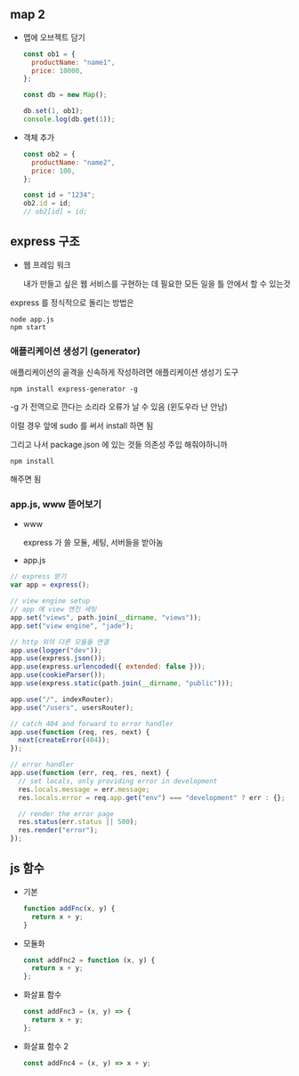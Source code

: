 ## map 2

- 맵에 오브젝트 담기

  ```js
  const ob1 = {
    productName: "name1",
    price: 10000,
  };

  const db = new Map();

  db.set(1, ob1);
  console.log(db.get(1));
  ```

- 객체 추가

  ```js
  const ob2 = {
    productName: "name2",
    price: 100,
  };

  const id = "1234";
  ob2.id = id;
  // ob2[id] = id;
  ```

## express 구조

- 웹 프레임 워크

  내가 만들고 싶은 웹 서비스를 구현하는 데 필요한 모든 일을 틀 안에서 할 수 있는것

express 를 정식적으로 돌리는 방법은

```
node app.js
npm start
```

### 애플리케이션 생성기 (generator)

애플리케이션의 골격을 신속하게 작성하려면 애플리케이션 생성기 도구

```
npm install express-generator -g
```

-g 가 전역으로 깐다는 소리라 오류가 날 수 있음 (윈도우라 난 안남)

이럴 경우 앞에 sudo 를 써서 install 하면 됨

그리고 나서 package.json 에 있는 것들 의존성 주입 해줘야하니까

```
npm install
```

해주면 됨

### app.js, www 뜯어보기

- www

  express 가 쓸 모듈, 세팅, 서버들을 받아놈

- app.js

```js
// express 받기
var app = express();

// view engine setup
// app 에 view 엔진 세팅
app.set("views", path.join(__dirname, "views"));
app.set("view engine", "jade");

// http 외의 다른 모듈들 연결
app.use(logger("dev"));
app.use(express.json());
app.use(express.urlencoded({ extended: false }));
app.use(cookieParser());
app.use(express.static(path.join(__dirname, "public")));

app.use("/", indexRouter);
app.use("/users", usersRouter);

// catch 404 and forward to error handler
app.use(function (req, res, next) {
  next(createError(404));
});

// error handler
app.use(function (err, req, res, next) {
  // set locals, only providing error in development
  res.locals.message = err.message;
  res.locals.error = req.app.get("env") === "development" ? err : {};

  // render the error page
  res.status(err.status || 500);
  res.render("error");
});
```

## js 함수

- 기본

  ```js
  function addFnc(x, y) {
    return x + y;
  }
  ```

- 모듈화

  ```js
  const addFnc2 = function (x, y) {
    return x + y;
  };
  ```

- 화살표 함수

  ```js
  const addFnc3 = (x, y) => {
    return x + y;
  };
  ```

- 화살표 함수 2

  ```js
  const addFnc4 = (x, y) => x + y;
  ```
